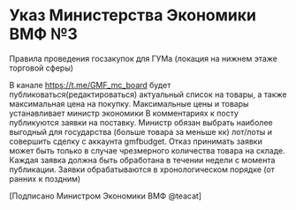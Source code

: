 # Указ Министерства Экономики ВМФ №3

Правила проведения госзакупок для ГУМа (локация на нижнем этаже торговой сферы)

В канале https://t.me/GMF_mc_board будет публиковаться(редактироваться) актуальный список на товары, а также максимальная цена на покупку.
Максимальные цены и товары устанавливает министр экономики
В комментариях к посту публикуются заявки на поставку.
Министр обязан выбрать наиболее выгодный для государства (больше товара за меньше кк) лот/лоты и совершить сделку с аккаунта gmfbudget. Отказ принимать заявки может быть только в случае чрезмерного количества товара на складе. Каждая заявка должна быть обработана в течении недели с момента публикации. Заявки обрабатываются в хронологическом порядке (от ранних к поздним)

[Подписано Министром Экономики ВМФ @teacat]
